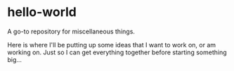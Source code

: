 hello-world
===========

A go-to repository for miscellaneous things.

Here is where I'll be putting up some ideas that I want to work on, or am working on. Just so I can get everything together before starting something big...
